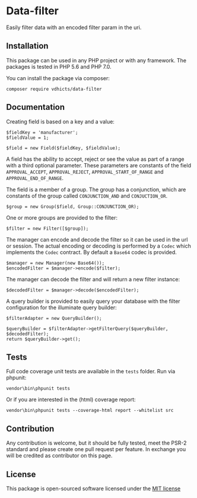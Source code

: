 # Data-filter

Easily filter data with an encoded filter param in the uri.

## Installation

This package can be used in any PHP project or with any framework. The packages is tested in PHP 5.6 and PHP 7.0.

You can install the package via composer:

```
composer require vdhicts/data-filter
```

## Documentation

Creating field is based on a key and a value:

```
$fieldKey = 'manufacturer';
$fieldValue = 1;

$field = new Field($fieldKey, $fieldValue);
```

A field has the ability to accept, reject or see the value as part of a range with a third optional parameter. These 
parameters are constants of the field `APPROVAL_ACCEPT`, `APPROVAL_REJECT`, `APPROVAL_START_OF_RANGE` and 
`APPROVAL_END_OF_RANGE`.

The field is a member of a group. The group has a conjunction, which are constants of the group called 
`CONJUNCTION_AND` and `CONJUCTION_OR`.

```
$group = new Group($field, Group::CONJUNCTION_OR);
```

One or more groups are provided to the filter:

```
$filter = new Filter([$group]);
```

The manager can encode and decode the filter so it can be used in the url or session. The actual encoding or decoding 
is performed by a `Codec` which implements the `Codec` contract. By default a `Base64` codec is provided.

```
$manager = new Manager(new Base64());
$encodedFilter = $manager->encode($filter);
```

The manager can decode the filter and will return a new filter instance:

```
$decodedFilter = $manager->decode($encodedFilter);
```

A query builder is provided to easily query your database with the filter configuration for the illuminate query 
builder:
 
```
$filterAdapter = new QueryBuilder();

$queryBuilder = $filterAdapter->getFilterQuery($queryBuilder, $decodedFilter);
return $queryBuilder->get();
```

## Tests

Full code coverage unit tests are available in the `tests` folder. Run via phpunit:

`vendor\bin\phpunit tests`

Or if you are interested in the (html) coverage report:

`vendor\bin\phpunit tests --coverage-html report --whitelist src`

## Contribution

Any contribution is welcome, but it should be fully tested, meet the PSR-2 standard and please create one pull request 
per feature. In exchange you will be credited as contributor on this page.

## License

This package is open-sourced software licensed under the [MIT license](http://opensource.org/licenses/MIT)
